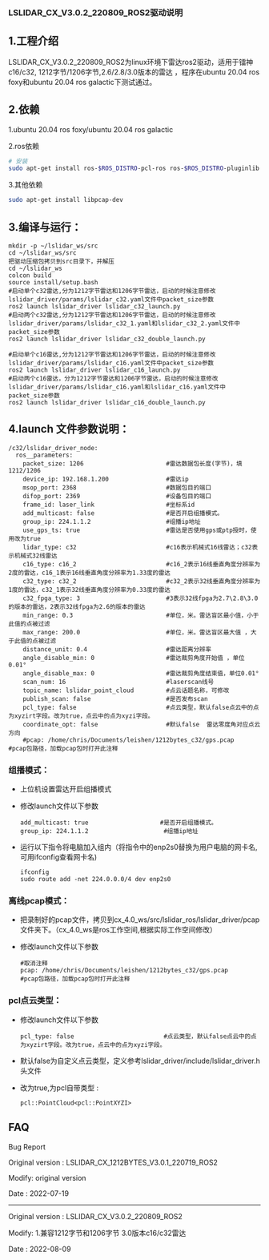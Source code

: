 ### LSLIDAR_CX_V3.0.2_220809_ROS2驱动说明

## 1.工程介绍

​		LSLIDAR_CX_V3.0.2_220809_ROS2为linux环境下雷达ros2驱动，适用于镭神c16/c32, 1212字节/1206字节,2.6/2.8/3.0版本的雷达 ，程序在ubuntu 20.04 ros foxy和ubuntu 20.04 ros galactic下测试通过。

## 2.依赖

1.ubuntu 20.04 ros foxy/ubuntu 20.04 ros galactic

2.ros依赖

```bash
# 安装
sudo apt-get install ros-$ROS_DISTRO-pcl-ros ros-$ROS_DISTRO-pluginlib  ros-$ROS_DISTRO-pcl-conversions  ros-$ROS_DISTRO-diagnostic-updater ros-$ROS_DISTRO-nodelet
```

3.其他依赖

~~~bash
sudo apt-get install libpcap-dev
~~~

## 3.编译与运行：

~~~shell
mkdir -p ~/lslidar_ws/src
cd ~/lslidar_ws/src
把驱动压缩包拷贝到src目录下，并解压
cd ~/lslidar_ws
colcon build
source install/setup.bash
#启动单个c32雷达,分为1212字节雷达和1206字节雷达，启动的时候注意修改lslidar_driver/params/lslidar_c32.yaml文件中packet_size参数
ros2 launch lslidar_driver lslidar_c32_launch.py
#启动两个c32雷达,分为1212字节雷达和1206字节雷达，启动的时候注意修改lslidar_driver/params/lslidar_c32_1.yaml和lslidar_c32_2.yaml文件中packet_size参数 
ros2 launch lslidar_driver lslidar_c32_double_launch.py

#启动单个c16雷达,分为1212字节雷达和1206字节雷达，启动的时候注意修改lslidar_driver/params/lslidar_c16.yaml文件中packet_size参数
ros2 launch lslidar_driver lslidar_c16_launch.py
#启动两个c16雷达，分为1212字节雷达和1206字节雷达，启动的时候注意修改lslidar_driver/params/lslidar_c16.yaml和lslidar_c16.yaml文件中packet_size参数
ros2 launch lslidar_driver lslidar_c16_double_launch.py
~~~



## 4.launch 文件参数说明：

~~~shell
/c32/lslidar_driver_node:
  ros__parameters:
    packet_size: 1206                       #雷达数据包长度(字节)，填1212/1206 
    device_ip: 192.168.1.200                #雷达ip
    msop_port: 2368                         #数据包目的端口
    difop_port: 2369                        #设备包目的端口
    frame_id: laser_link                    #坐标系id
    add_multicast: false                    #是否开启组播模式。
    group_ip: 224.1.1.2                     #组播ip地址
    use_gps_ts: true                        #雷达是否使用gps或ptp授时，使用改为true
    lidar_type: c32                         #c16表示机械式16线雷达；c32表示机械式32线雷达
    c16_type: c16_2                         #c16_2表示16线垂直角度分辨率为2度的雷达，c16_1表示16线垂直角度分辨率为1.33度的雷达
    c32_type: c32_2                         #c32_2表示32线垂直角度分辨率为1度的雷达，c32_1表示32线垂直角度分辨率为0.33度的雷达
    c32_fpga_type: 3                        #3表示32线fpga为2.7\2.8\3.0的版本的雷达，2表示32线fpga为2.6的版本的雷达
    min_range: 0.3                          #单位，米。雷达盲区最小值，小于此值的点被过滤
    max_range: 200.0                        #单位，米。雷达盲区最大值 ，大于此值的点被过滤
    distance_unit: 0.4                      #雷达距离分辨率
    angle_disable_min: 0                    #雷达裁剪角度开始值 ，单位0.01°
    angle_disable_max: 0                    #雷达裁剪角度结束值，单位0.01°
    scan_num: 16                            #laserscan线号
    topic_name: lslidar_point_cloud         #点云话题名称，可修改
    publish_scan: false                     #是否发布scan
    pcl_type: false                         #点云类型，默认false点云中的点为xyzirt字段。改为true，点云中的点为xyzi字段。
    coordinate_opt: false                   #默认false  雷达零度角对应点云方向
    #pcap: /home/chris/Documents/leishen/1212bytes_c32/gps.pcap                        #pcap包路径，加载pcap包时打开此注释
~~~

### 组播模式：

- 上位机设置雷达开启组播模式

- 修改launch文件以下参数

  ~~~shell
  add_multicast: true                    #是否开启组播模式。
  group_ip: 224.1.1.2                     #组播ip地址
  ~~~

- 运行以下指令将电脑加入组内（将指令中的enp2s0替换为用户电脑的网卡名,可用ifconfig查看网卡名)

  ~~~shell
  ifconfig
  sudo route add -net 224.0.0.0/4 dev enp2s0
  ~~~



### 离线pcap模式：

- 把录制好的pcap文件，拷贝到cx_4.0_ws/src/lslidar_ros/lslidar_driver/pcap文件夹下。（cx_4.0_ws是ros工作空间,根据实际工作空间修改）

- 修改launch文件以下参数

  ~~~shell
  #取消注释
  pcap: /home/chris/Documents/leishen/1212bytes_c32/gps.pcap                        #pcap包路径，加载pcap包时打开此注释
  ~~~



###  pcl点云类型：

- 修改launch文件以下参数

  ~~~shell
  pcl_type: false                         #点云类型，默认false点云中的点为xyzirt字段。改为true，点云中的点为xyzi字段。
  ~~~

  

- 默认false为自定义点云类型，定义参考lslidar_driver/include/lslidar_driver.h头文件

- 改为true,为pcl自带类型 :

  ~~~shell
  pcl::PointCloud<pcl::PointXYZI>
  ~~~

  

## FAQ

Bug Report

Original version : LSLIDAR_CX_1212BYTES_V3.0.1_220719_ROS2

Modify:  original version

Date    : 2022-07-19

-----------------------------------------------------------------------------------------

Original version : LSLIDAR_CX_V3.0.2_220809_ROS2

Modify:  1.兼容1212字节和1206字节 3.0版本c16/c32雷达

Date    : 2022-08-09

